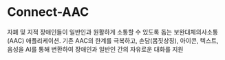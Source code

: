 # Connect-AAC
자폐 및 지적 장애인들이 일반인과 원활하게 소통할 수 있도록 돕는 보완대체의사소통(AAC) 애플리케이션. 기존 AAC의 한계를 극복하고, 손담(몸짓상징), 아이콘, 텍스트, 음성을 AI를 통해 변환하여 장애인과 일반인 간의 자유로운 대화를 지원
